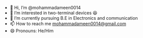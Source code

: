 - 👋 Hi, I’m @mohammadameen0014
- 👀 I’m interested in two-terminal devices 😆
- 🌱 I’m currently pursuing B.E in Electronics and communication 
- 📫 How to reach me mohammadameen0014@gmail.com
- 😄 Pronouns: He/Him

<!---
mohammadameen0014/mohammadameen0014 is a ✨ special ✨ repository because its `README.md` (this file) appears on your GitHub profile.
You can click the Preview link to take a look at your changes.
--->
